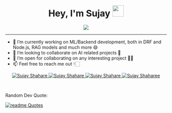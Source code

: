 <h1 align="center">Hey, I'm Sujay <img src="https://media.giphy.com/media/hvRJCLFzcasrR4ia7z/giphy.gif" width="35"></h1>
<p align="center">
  <img src="https://readme-typing-svg.herokuapp.com?lines=ML+&+Backend+Engineer;Let's%20go%20grind!&center=true&width=500&height=50">
</p>
<hr/>



- 🔭 I’m currently working on ML/Backend development, both in DRF and Node.js, RAG models and much more 😄 <br/>
- 👯 I’m looking to collaborate on AI related projects 🚩 </br>
- 💬 I’m open for collaborating on any interesting project ✌🏻 </br>
- 📫 Feel free to reach me out 👇🏻 <br/>



<!-----Social Accounts------>

<p align="center">
<!-- <a href="">
<img border="0" alt="" src="https://img.icons8.com/external-itim2101-lineal-color-itim2101/40/000000/external-resume-business-recruitment-itim2101-lineal-color-itim2101.png"/>
</a> -->

<a href="https://twitter.com/sujay_shahare">
<img border="0" alt="Sujay Shahare" src="https://img.icons8.com/nolan/40/twitter.png"/>
</a>


<a href="https://www.linkedin.com/in/sujay-shahare-552630245/">
<img border="0" alt="Sujay Shahare" src="https://img.icons8.com/doodle/40/000000/linkedin--v2.png"/>
</a>



<a href="https://www.instagram.com/sujay_shahare/">
<img border="0" alt="Sujay Shahare" src="https://img.icons8.com/doodle/38/000000/instagram--v1.png"/>
</a>

<!--
<a href="https://t.me/Dev1ce_06">
<img border="0" alt="Sujay Shahare" src="https://img.icons8.com/doodle/40/000000/telegram-app.png"/>
</a>
-->
<!--
<a href="https://discord.com/channels/@me/862133669510250506">
<img border="0" alt="Sujay Shahare" src="https://img.icons8.com/fluent/42/000000/discord-logo.png"/>
</a>
-->
<a href="mailto:shaharesujay@gmail.com">
<img border="0" alt="Sujay Shaharee" src="https://img.icons8.com/doodle/38/000000/gmail-new.png"/>
</a>
</p>
<br/>

<p>Random Dev Quote:
  
[![readme Quotes](https://quotes-github-readme.vercel.app/api?type=horizontal)](https://github.com/piyushsuthar/github-readme-quotes) 
</p>


